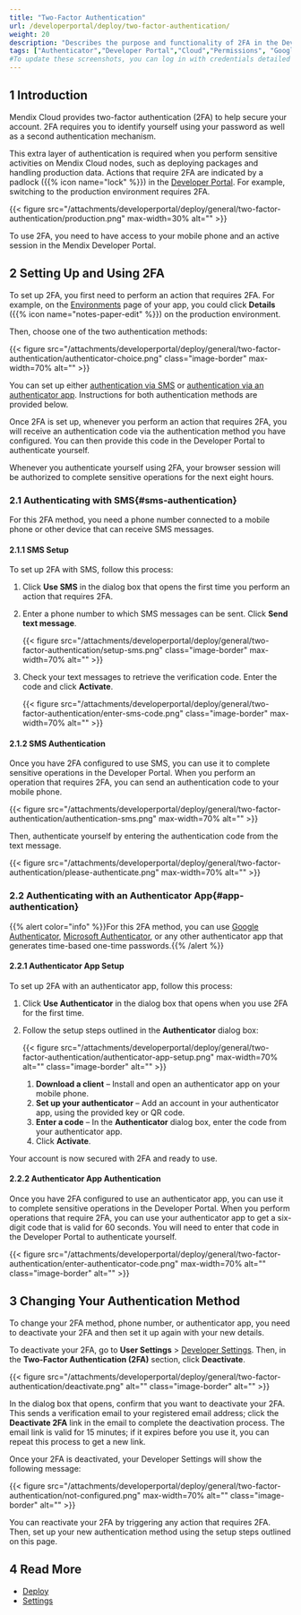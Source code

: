 ```yaml
---
title: "Two-Factor Authentication"
url: /developerportal/deploy/two-factor-authentication/
weight: 20
description: "Describes the purpose and functionality of 2FA in the Developer Portal."
tags: ["Authenticator","Developer Portal","Cloud","Permissions", "Google", "Microsoft", "2FA", "SMS"]
#To update these screenshots, you can log in with credentials detailed in How to Update Screenshots Using Team Apps.
---
```


## 1 Introduction

Mendix Cloud provides two-factor authentication (2FA) to help secure your account. 2FA requires you to identify yourself using your password as well as a second authentication mechanism.

This extra layer of authentication is required when you perform sensitive activities on Mendix Cloud nodes, such as deploying packages and handling production data. Actions that require 2FA are indicated by a padlock ({{% icon name="lock" %}}) in the [Developer Portal](http://sprintr.home.mendix.com). For example, switching to the production environment requires 2FA.

{{< figure src="/attachments/developerportal/deploy/general/two-factor-authentication/production.png" max-width=30% alt="" >}}

To use 2FA, you need to have access to your mobile phone and an active session in the Mendix Developer Portal.

## 2 Setting Up and Using 2FA

To set up 2FA, you first need to perform an action that requires 2FA. For example, on the [Environments](/developerportal/deploy/environments/) page of your app, you could click **Details** ({{% icon name="notes-paper-edit" %}}) on the production environment.

Then, choose one of the two authentication methods:

{{< figure src="/attachments/developerportal/deploy/general/two-factor-authentication/authenticator-choice.png"  class="image-border" max-width=70% alt="" >}}

You can set up either [authentication via SMS](#sms-authentication) or [authentication via an authenticator app](#app-authentication). Instructions for both authentication methods are provided below.

Once 2FA is set up, whenever you perform an action that requires 2FA, you will receive an authentication code via the authentication method you have configured. You can then provide this code in the Developer Portal to authenticate yourself.

Whenever you authenticate yourself using 2FA, your browser session will be authorized to complete sensitive operations for the next eight hours.

### 2.1 Authenticating with SMS{#sms-authentication}

For this 2FA method, you need a phone number connected to a mobile phone or other device that can receive SMS messages. 

#### 2.1.1 SMS Setup

To set up 2FA with SMS, follow this process:

1. Click **Use SMS** in the dialog box that opens the first time you perform an action that requires 2FA.
2. Enter a phone number to which SMS messages can be sent. Click **Send text message**.

    {{< figure src="/attachments/developerportal/deploy/general/two-factor-authentication/setup-sms.png" class="image-border" max-width=70% alt="" >}}

3. Check your text messages to retrieve the verification code. Enter the code and click **Activate**.

    {{< figure src="/attachments/developerportal/deploy/general/two-factor-authentication/enter-sms-code.png" class="image-border" max-width=70% alt="" >}}

#### 2.1.2 SMS Authentication

Once you have 2FA configured to use SMS, you can use it to complete sensitive operations in the Developer Portal. When you perform an operation that requires 2FA, you can send an authentication code to your mobile phone.

{{< figure src="/attachments/developerportal/deploy/general/two-factor-authentication/authentication-sms.png" max-width=70%  alt="" >}}

Then, authenticate yourself by entering the authentication code from the text message.

{{< figure src="/attachments/developerportal/deploy/general/two-factor-authentication/please-authenticate.png" max-width=70% alt="" >}}

### 2.2 Authenticating with an Authenticator App{#app-authentication}

{{% alert color="info" %}}For this 2FA method, you can use [Google Authenticator](https://support.google.com/accounts/answer/1066447), [Microsoft Authenticator](https://support.microsoft.com/en-us/account-billing/download-and-install-the-microsoft-authenticator-app-351498fc-850a-45da-b7b6-27e523b8702a), or any other authenticator app that generates time-based one-time passwords.{{% /alert %}}

#### 2.2.1 Authenticator App Setup

To set up 2FA with an authenticator app, follow this process:

1. Click **Use Authenticator** in the dialog box that opens when you use 2FA for the first time.
2. Follow the setup steps outlined in the **Authenticator** dialog box:
    
    {{< figure src="/attachments/developerportal/deploy/general/two-factor-authentication/authenticator-app-setup.png" max-width=70% alt="" class="image-border" alt="" >}}

    1. **Download a client** – Install and open an authenticator app on your mobile phone.
    2. **Set up your authenticator** – Add an account in your authenticator app, using the provided key or QR code.
    3. **Enter a code** – In the **Authenticator** dialog box, enter the code from your authenticator app.
    4. Click **Activate**.

Your account is now secured with 2FA and ready to use.

#### 2.2.2 Authenticator App Authentication

Once you have 2FA configured to use an authenticator app, you can use it to complete sensitive operations in the Developer Portal. When you perform operations that require 2FA, you can use your authenticator app to get a six-digit code that is valid for 60 seconds. You will need to enter that code in the Developer Portal to authenticate yourself.

{{< figure src="/attachments/developerportal/deploy/general/two-factor-authentication/enter-authenticator-code.png" max-width=70% alt="" class="image-border" alt="" >}}

## 3 Changing Your Authentication Method

To change your 2FA method, phone number, or authenticator app, you need to deactivate your 2FA and then set it up again with your new details.

To deactivate your 2FA, go to **User Settings** > [Developer Settings](/community-tools/mendix-profile/#dev-settings). Then, in the **Two-Factor Authentication (2FA)** section, click **Deactivate**.

{{< figure src="/attachments/developerportal/deploy/general/two-factor-authentication/deactivate.png" alt="" class="image-border" alt="" >}}

In the dialog box that opens, confirm that you want to deactivate your 2FA. This sends a verification email to your registered email address; click the **Deactivate 2FA** link in the email to complete the deactivation process. The email link is valid for 15 minutes; if it expires before you use it, you can repeat this process to get a new link.

Once your 2FA is deactivated, your Developer Settings will show the following message:

{{< figure src="/attachments/developerportal/deploy/general/two-factor-authentication/not-configured.png" max-width=70% alt="" class="image-border" alt="" >}}

You can reactivate your 2FA by triggering any action that requires 2FA. Then, set up your new authentication method using the setup steps outlined on this page.

## 4 Read More

* [Deploy](/developerportal/deploy/)
* [Settings](/developerportal/settings/)
